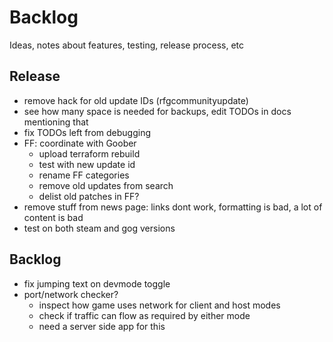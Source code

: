 # Backlog

Ideas, notes about features, testing, release process, etc

## Release

* remove hack for old update IDs (rfgcommunityupdate)
* see how many space is needed for backups, edit TODOs in docs mentioning that
* fix TODOs left from debugging
* FF: coordinate with Goober
  * upload terraform rebuild
  * test with new update id
  * rename FF categories
  * remove old updates from search
  * delist old patches in FF?
* remove stuff from news page: links dont work, formatting is bad, a lot of content is bad
* test on both steam and gog versions

## Backlog

* fix jumping text on devmode toggle
* port/network checker?
  * inspect how game uses network for client and host modes
  * check if traffic can flow as required by either mode
  * need a server side app for this
